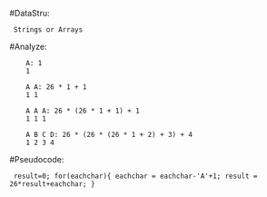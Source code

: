  #DataStru: 

     Strings or Arrays

 #Analyze: 

        A: 1    
        1        
        
        A A: 26 * 1 + 1
        1 1
        
        A A A: 26 * (26 * 1 + 1) + 1
        1 1 1
        
        A B C D: 26 * (26 * (26 * 1 + 2) + 3) + 4
        1 2 3 4

 #Pseudocode: 

     result=0; for(eachchar){ eachchar = eachchar-'A'+1; result = 26*result+eachchar; }

